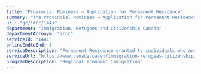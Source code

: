 ```yaml
---
title: "Provincial Nominees – Application for Permanent Residence"
summary: "The Provincial Nominees – Application for Permanent Residence service from Immigration, Refugees and Citizenship Canada is available end-to-end online, according to the GC Service Inventory."
url: "gc/ircc/1441"
department: "Immigration, Refugees and Citizenship Canada"
departmentAcronym: "ircc"
serviceId: "1441"
onlineEndtoEnd: 1
serviceDescription: "Permanent Residence granted to individuals who are nominated by a province or territory on the basis of their ability to become economically established in Canada in the province or territory of nomination except for the province of Quebec."
serviceUrl: "https://www.canada.ca/en/immigration-refugees-citizenship/services/immigrate-canada/provincial-nominees.html"
programDescription: "Regional Economic Immigration"
---
```

